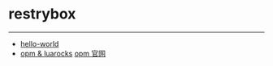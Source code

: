 # restrybox 

---

* [hello-world](helloworld/)
* [opm & luarocks](opm_luarocks/)
  [opm 官网](https://opm.openresty.org/)
